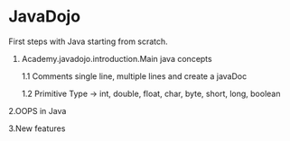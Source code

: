 # JavaDojo

First steps with Java starting from scratch.

1. Academy.javadojo.introduction.Main java concepts

     1.1 Comments single line, multiple lines and create a javaDoc
 
     1.2 Primitive Type -> int, double, float, char, byte, short, long, boolean

2.OOPS in Java

3.New features
